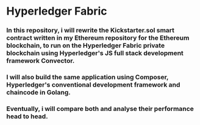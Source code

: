 # Hyperledger Fabric 

### In this repository, i will rewrite the Kickstarter.sol smart contract written in my Ethereum repository for the Ethereum blockchain, to run on the Hyperledger Fabric private blockchain using Hyperledger's JS full stack development framework Convector. 

### I will also build the same application using Composer, Hyperledger's conventional development framework and chaincode in Golang. 

### Eventually, i will compare both and analyse their performance head to head. 
